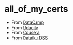 # all_of_my_certs

- From [DataCamp](https://github.com/NhanDoV/Projects.py-DataCamp)
- From [Udacity](https://github.com/NhanDoV/all_of_my_certs/tree/main/udacity)
- From [Cousera](https://github.com/NhanDoV/all_of_my_certs/tree/main/coursera_cert)
- From [Dataiku DSS](https://github.com/NhanDoV/Lectures_notes-teaching-in-VN-/tree/master/DSS_solutions_cert)

